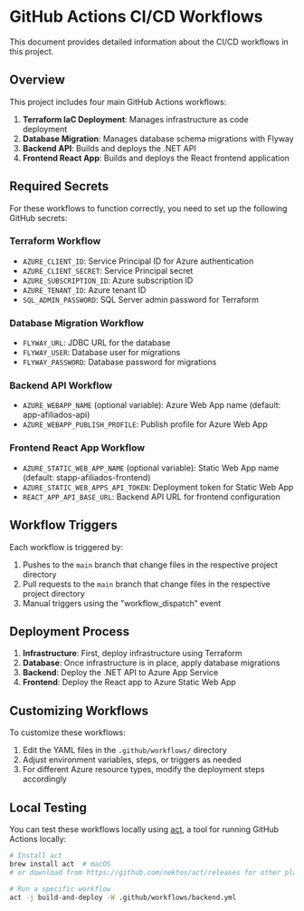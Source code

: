 # GitHub Actions CI/CD Workflows

This document provides detailed information about the CI/CD workflows in this project.

## Overview

This project includes four main GitHub Actions workflows:

1. **Terraform IaC Deployment**: Manages infrastructure as code deployment
2. **Database Migration**: Manages database schema migrations with Flyway
3. **Backend API**: Builds and deploys the .NET API
4. **Frontend React App**: Builds and deploys the React frontend application

## Required Secrets

For these workflows to function correctly, you need to set up the following GitHub secrets:

### Terraform Workflow
- `AZURE_CLIENT_ID`: Service Principal ID for Azure authentication
- `AZURE_CLIENT_SECRET`: Service Principal secret
- `AZURE_SUBSCRIPTION_ID`: Azure subscription ID
- `AZURE_TENANT_ID`: Azure tenant ID
- `SQL_ADMIN_PASSWORD`: SQL Server admin password for Terraform

### Database Migration Workflow
- `FLYWAY_URL`: JDBC URL for the database
- `FLYWAY_USER`: Database user for migrations
- `FLYWAY_PASSWORD`: Database password for migrations

### Backend API Workflow
- `AZURE_WEBAPP_NAME` (optional variable): Azure Web App name (default: app-afiliados-api)
- `AZURE_WEBAPP_PUBLISH_PROFILE`: Publish profile for Azure Web App

### Frontend React App Workflow
- `AZURE_STATIC_WEB_APP_NAME` (optional variable): Static Web App name (default: stapp-afiliados-frontend)  
- `AZURE_STATIC_WEB_APPS_API_TOKEN`: Deployment token for Static Web App
- `REACT_APP_API_BASE_URL`: Backend API URL for frontend configuration

## Workflow Triggers

Each workflow is triggered by:

1. Pushes to the `main` branch that change files in the respective project directory
2. Pull requests to the `main` branch that change files in the respective project directory
3. Manual triggers using the "workflow_dispatch" event

## Deployment Process

1. **Infrastructure**: First, deploy infrastructure using Terraform
2. **Database**: Once infrastructure is in place, apply database migrations
3. **Backend**: Deploy the .NET API to Azure App Service
4. **Frontend**: Deploy the React app to Azure Static Web App

## Customizing Workflows

To customize these workflows:

1. Edit the YAML files in the `.github/workflows/` directory
2. Adjust environment variables, steps, or triggers as needed
3. For different Azure resource types, modify the deployment steps accordingly

## Local Testing

You can test these workflows locally using [act](https://github.com/nektos/act), a tool for running GitHub Actions locally:

```bash
# Install act
brew install act  # macOS
# or download from https://github.com/nektos/act/releases for other platforms

# Run a specific workflow
act -j build-and-deploy -W .github/workflows/backend.yml
```
